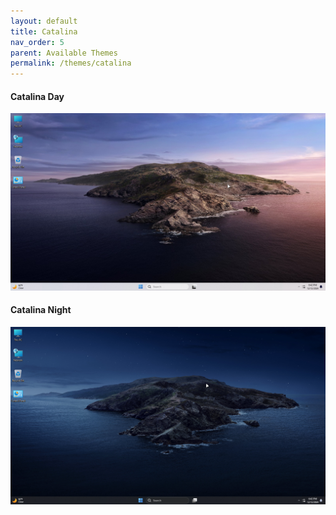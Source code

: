 ```yaml
---
layout: default
title: Catalina
nav_order: 5
parent: Available Themes
permalink: /themes/catalina
---
```


<h4>Catalina Day</h4>
<img src="../assets/Catalina Day.png">
<h4>Catalina Night</h4>
<img src="../assets/Catalina Night.png">
